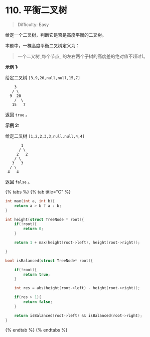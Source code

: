 # 110. 平衡二叉树

> Difficulty: Easy

给定一个二叉树，判断它是否是高度平衡的二叉树。

本题中，一棵高度平衡二叉树定义为：

> 一个二叉树_每个节点_ 的左右两个子树的高度差的绝对值不超过1。

 **示例 1:**

 给定二叉树 `[3,9,20,null,null,15,7]`

```text
    3
   / \
  9  20
    /  \
   15   7
```

 返回 `true` 。

 **示例 2:**

 给定二叉树 `[1,2,2,3,3,null,null,4,4]`

```text
       1
      / \
     2   2
    / \
   3   3
  / \
 4   4
```

 返回 `false` 。

{% tabs %}
{% tab title="C" %}
```c
int max(int a, int b){
    return a > b ? a : b;
}

int height(struct TreeNode * root){
    if(!root){
        return 0;
    }

    return 1 + max(height(root->left), height(root->right));

}

bool isBalanced(struct TreeNode* root){

    if(!root){
        return true;
    }

    int res = abs(height(root->left) - height(root->right));

    if(res > 1){
        return false;
    }

    return isBalanced(root->left) && isBalanced(root->right);
}
```
{% endtab %}
{% endtabs %}

